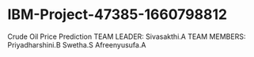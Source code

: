 # IBM-Project-47385-1660798812
Crude Oil Price Prediction
TEAM LEADER:
  Sivasakthi.A
TEAM MEMBERS:
  Priyadharshini.B
  Swetha.S
  Afreenyusufa.A
